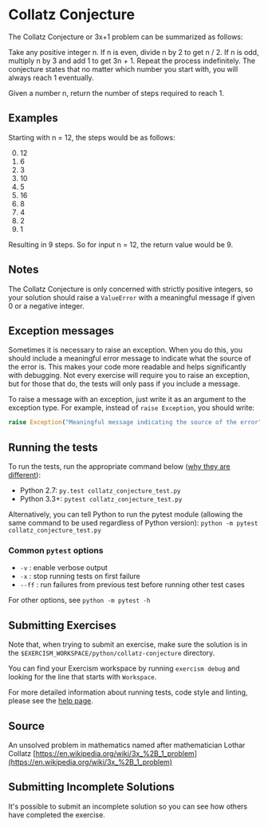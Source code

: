 # Collatz Conjecture

The Collatz Conjecture or 3x+1 problem can be summarized as follows:

Take any positive integer n. If n is even, divide n by 2 to get n / 2. If n is
odd, multiply n by 3 and add 1 to get 3n + 1. Repeat the process indefinitely.
The conjecture states that no matter which number you start with, you will
always reach 1 eventually.

Given a number n, return the number of steps required to reach 1.

## Examples

Starting with n = 12, the steps would be as follows:

0. 12
1. 6
2. 3
3. 10
4. 5
5. 16
6. 8
7. 4
8. 2
9. 1

Resulting in 9 steps. So for input n = 12, the return value would be 9.

## Notes

The Collatz Conjecture is only concerned with strictly positive integers, so your solution should raise a `ValueError` with a meaningful message if given 0 or a negative integer.


## Exception messages

Sometimes it is necessary to raise an exception. When you do this, you should include a meaningful error message to
indicate what the source of the error is. This makes your code more readable and helps significantly with debugging. Not
every exercise will require you to raise an exception, but for those that do, the tests will only pass if you include
a message.

To raise a message with an exception, just write it as an argument to the exception type. For example, instead of
`raise Exception`, you should write:

```python
raise Exception("Meaningful message indicating the source of the error")
```

## Running the tests

To run the tests, run the appropriate command below ([why they are different](https://github.com/pytest-dev/pytest/issues/1629#issue-161422224)):

- Python 2.7: `py.test collatz_conjecture_test.py`
- Python 3.3+: `pytest collatz_conjecture_test.py`

Alternatively, you can tell Python to run the pytest module (allowing the same command to be used regardless of Python version):
`python -m pytest collatz_conjecture_test.py`

### Common `pytest` options

- `-v` : enable verbose output
- `-x` : stop running tests on first failure
- `--ff` : run failures from previous test before running other test cases

For other options, see `python -m pytest -h`

## Submitting Exercises

Note that, when trying to submit an exercise, make sure the solution is in the `$EXERCISM_WORKSPACE/python/collatz-conjecture` directory.

You can find your Exercism workspace by running `exercism debug` and looking for the line that starts with `Workspace`.

For more detailed information about running tests, code style and linting,
please see the [help page](http://exercism.io/languages/python).

## Source

An unsolved problem in mathematics named after mathematician Lothar Collatz [https://en.wikipedia.org/wiki/3x_%2B_1_problem](https://en.wikipedia.org/wiki/3x_%2B_1_problem)

## Submitting Incomplete Solutions

It's possible to submit an incomplete solution so you can see how others have completed the exercise.
